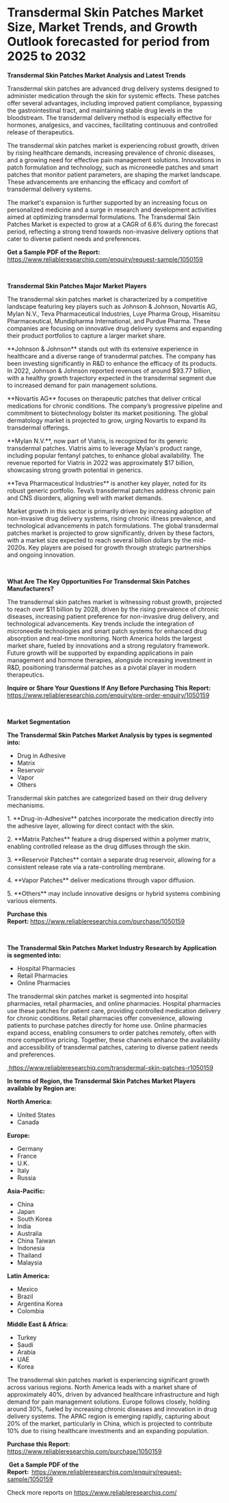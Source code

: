 <p><h1>Transdermal Skin Patches Market Size, Market Trends, and Growth Outlook forecasted for period from 2025 to 2032</h1></p><p><strong>Transdermal Skin Patches Market Analysis and Latest Trends</strong></p>
<p><p>Transdermal skin patches are advanced drug delivery systems designed to administer medication through the skin for systemic effects. These patches offer several advantages, including improved patient compliance, bypassing the gastrointestinal tract, and maintaining stable drug levels in the bloodstream. The transdermal delivery method is especially effective for hormones, analgesics, and vaccines, facilitating continuous and controlled release of therapeutics.</p><p>The transdermal skin patches market is experiencing robust growth, driven by rising healthcare demands, increasing prevalence of chronic diseases, and a growing need for effective pain management solutions. Innovations in patch formulation and technology, such as microneedle patches and smart patches that monitor patient parameters, are shaping the market landscape. These advancements are enhancing the efficacy and comfort of transdermal delivery systems.</p><p>The market's expansion is further supported by an increasing focus on personalized medicine and a surge in research and development activities aimed at optimizing transdermal formulations. The Transdermal Skin Patches Market is expected to grow at a CAGR of 6.6% during the forecast period, reflecting a strong trend towards non-invasive delivery options that cater to diverse patient needs and preferences.</p></p>
<p><strong>Get a Sample PDF of the Report:&nbsp;</strong> <a href="https://www.reliableresearchiq.com/enquiry/request-sample/1050159?utm_campaign=2760&utm_medium=2&utm_source=Github&utm_content=ia&utm_term=08032025&utm_id=transdermal-skin-patches">https://www.reliableresearchiq.com/enquiry/request-sample/1050159</a></p>
<p>&nbsp;</p>
<p><strong>Transdermal Skin Patches Major Market Players</strong></p>
<p><p>The transdermal skin patches market is characterized by a competitive landscape featuring key players such as Johnson & Johnson, Novartis AG, Mylan N.V., Teva Pharmaceutical Industries, Luye Pharma Group, Hisamitsu Pharmaceutical, Mundipharma International, and Purdue Pharma. These companies are focusing on innovative drug delivery systems and expanding their product portfolios to capture a larger market share.</p><p>**Johnson & Johnson** stands out with its extensive experience in healthcare and a diverse range of transdermal patches. The company has been investing significantly in R&D to enhance the efficacy of its products. In 2022, Johnson & Johnson reported revenues of around $93.77 billion, with a healthy growth trajectory expected in the transdermal segment due to increased demand for pain management solutions.</p><p>**Novartis AG** focuses on therapeutic patches that deliver critical medications for chronic conditions. The company’s progressive pipeline and commitment to biotechnology bolster its market positioning. The global dermatology market is projected to grow, urging Novartis to expand its transdermal offerings.</p><p>**Mylan N.V.**, now part of Viatris, is recognized for its generic transdermal patches. Viatris aims to leverage Mylan's product range, including popular fentanyl patches, to enhance global availability. The revenue reported for Viatris in 2022 was approximately $17 billion, showcasing strong growth potential in generics.</p><p>**Teva Pharmaceutical Industries** is another key player, noted for its robust generic portfolio. Teva’s transdermal patches address chronic pain and CNS disorders, aligning well with market demands.</p><p>Market growth in this sector is primarily driven by increasing adoption of non-invasive drug delivery systems, rising chronic illness prevalence, and technological advancements in patch formulations. The global transdermal patches market is projected to grow significantly, driven by these factors, with a market size expected to reach several billion dollars by the mid-2020s. Key players are poised for growth through strategic partnerships and ongoing innovation.</p></p>
<p>&nbsp;</p>
<p><strong>What Are The Key Opportunities For Transdermal Skin Patches Manufacturers?</strong></p>
<p><p>The transdermal skin patches market is witnessing robust growth, projected to reach over $11 billion by 2028, driven by the rising prevalence of chronic diseases, increasing patient preference for non-invasive drug delivery, and technological advancements. Key trends include the integration of microneedle technologies and smart patch systems for enhanced drug absorption and real-time monitoring. North America holds the largest market share, fueled by innovations and a strong regulatory framework. Future growth will be supported by expanding applications in pain management and hormone therapies, alongside increasing investment in R&D, positioning transdermal patches as a pivotal player in modern therapeutics.</p></p>
<p><strong>Inquire or Share Your Questions If Any Before Purchasing This Report:</strong> <a href="https://www.reliableresearchiq.com/enquiry/pre-order-enquiry/1050159?utm_campaign=2760&utm_medium=2&utm_source=Github&utm_content=ia&utm_term=08032025&utm_id=transdermal-skin-patches">https://www.reliableresearchiq.com/enquiry/pre-order-enquiry/1050159</a></p>
<p>&nbsp;</p>
<p><strong>Market Segmentation</strong></p>
<p><strong>The Transdermal Skin Patches Market Analysis by types is segmented into:</strong></p>
<p><ul><li>Drug in Adhesive</li><li>Matrix</li><li>Reservoir</li><li>Vapor</li><li>Others</li></ul></p>
<p><p>Transdermal skin patches are categorized based on their drug delivery mechanisms. </p><p>1. **Drug-in-Adhesive** patches incorporate the medication directly into the adhesive layer, allowing for direct contact with the skin.</p><p>2. **Matrix Patches** feature a drug dispersed within a polymer matrix, enabling controlled release as the drug diffuses through the skin.</p><p>3. **Reservoir Patches** contain a separate drug reservoir, allowing for a consistent release rate via a rate-controlling membrane.</p><p>4. **Vapor Patches** deliver medications through vapor diffusion.</p><p>5. **Others** may include innovative designs or hybrid systems combining various elements.</p></p>
<p><strong>Purchase this Report:&nbsp;</strong><a href="https://www.reliableresearchiq.com/purchase/1050159?utm_campaign=2760&utm_medium=2&utm_source=Github&utm_content=ia&utm_term=08032025&utm_id=transdermal-skin-patches">https://www.reliableresearchiq.com/purchase/1050159</a></p>
<p>&nbsp;</p>
<p><strong>The Transdermal Skin Patches Market Industry Research by Application is segmented into:</strong></p>
<p><ul><li>Hospital Pharmacies</li><li>Retail Pharmacies</li><li>Online Pharmacies</li></ul></p>
<p><p>The transdermal skin patches market is segmented into hospital pharmacies, retail pharmacies, and online pharmacies. Hospital pharmacies use these patches for patient care, providing controlled medication delivery for chronic conditions. Retail pharmacies offer convenience, allowing patients to purchase patches directly for home use. Online pharmacies expand access, enabling consumers to order patches remotely, often with more competitive pricing. Together, these channels enhance the availability and accessibility of transdermal patches, catering to diverse patient needs and preferences.</p></p>
<p><a href="https://www.reliableresearchiq.com/transdermal-skin-patches-r1050159?utm_campaign=2760&utm_medium=2&utm_source=Github&utm_content=ia&utm_term=08032025&utm_id=transdermal-skin-patches">&nbsp;https://www.reliableresearchiq.com/transdermal-skin-patches-r1050159</a></p>
<p><strong>In terms of Region, the Transdermal Skin Patches Market Players available by Region are:</strong></p>
<p>
    <p> <strong> North America: </strong>
        <ul>
            <li>United States</li>
            <li>Canada</li>
        </ul>
        </p> 
    <p> <strong> Europe: </strong>
        <ul>
            <li>Germany</li>
            <li>France</li>
            <li>U.K.</li>
            <li>Italy</li>
            <li>Russia</li>
        </ul>
        </p> 
    <p> <strong> Asia-Pacific: </strong>
        <ul>
            <li>China</li>
            <li>Japan</li>
            <li>South Korea</li>
            <li>India</li>
            <li>Australia</li>
            <li>China Taiwan</li>
            <li>Indonesia</li>
            <li>Thailand</li>
            <li>Malaysia</li>
        </ul>
        </p> 
    <p> <strong> Latin America: </strong>
        <ul>
            <li>Mexico</li>
            <li>Brazil</li>
            <li>Argentina Korea</li>
            <li>Colombia</li>
        </ul>
        </p> 
    <p> <strong> Middle East & Africa: </strong>
        <ul>
            <li>Turkey</li>
            <li>Saudi</li>
            <li>Arabia</li>
            <li>UAE</li>
            <li>Korea</li>
        </ul>
    </p>
    </p>
<p><p>The transdermal skin patches market is experiencing significant growth across various regions. North America leads with a market share of approximately 40%, driven by advanced healthcare infrastructure and high demand for pain management solutions. Europe follows closely, holding around 30%, fueled by increasing chronic diseases and innovation in drug delivery systems. The APAC region is emerging rapidly, capturing about 20% of the market, particularly in China, which is projected to contribute 10% due to rising healthcare investments and an expanding population.</p></p>
<p><strong>Purchase this Report: </strong><a href="https://www.reliableresearchiq.com/purchase/1050159?utm_campaign=2760&utm_medium=2&utm_source=Github&utm_content=ia&utm_term=08032025&utm_id=transdermal-skin-patches">https://www.reliableresearchiq.com/purchase/1050159</a></p>
<p>&nbsp;<strong>Get a Sample PDF of the Report:&nbsp;&nbsp;</strong><a href="https://www.reliableresearchiq.com/enquiry/request-sample/1050159?utm_campaign=2760&utm_medium=2&utm_source=Github&utm_content=ia&utm_term=08032025&utm_id=transdermal-skin-patches">https://www.reliableresearchiq.com/enquiry/request-sample/1050159</a></p>
<p><strong></strong></p>
<p>Check more reports on <a href="https://www.reliableresearchiq.com/?utm_campaign=2760&utm_medium=2&utm_source=Github&utm_content=ia&utm_term=08032025&utm_id=transdermal-skin-patches">https://www.reliableresearchiq.com/</a></p>